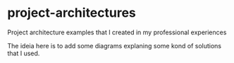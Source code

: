 # project-architectures
Project architecture examples that I created in my professional experiences


The ideia here is to add some diagrams explaning some kond of solutions that I used.
